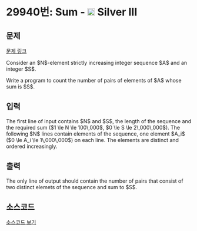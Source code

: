 # 29940번: Sum - <img src="https://static.solved.ac/tier_small/8.svg" style="height:20px" /> Silver III

<!-- performance -->

<!-- 문제 제출 후 깃허브에 푸시를 했을 때 제출한 코드의 성능이 입력될 공간입니다.-->

<!-- end -->

## 문제

[문제 링크](https://boj.kr/29940)


<p>Consider an $N$-element strictly increasing integer sequence $A$ and an integer $S$.</p>

<p>Write a program to count the number of pairs of elements of $A$ whose sum is $S$.</p>



## 입력


<p>The first line of input contains $N$ and $S$, the length of the sequence and the required sum ($1 \le N \le 100\,000$, $0 \le S \le 2\,000\,000$). The following $N$ lines contain elements of the sequence, one element $A_i$ ($0 \le A_i \le 1\,000\,000$) on each line. The elements are distinct and ordered increasingly.</p>



## 출력


<p>The only line of output should contain the number of pairs that consist of two distinct elemets of the sequence and sum to $S$.</p>



## 소스코드

[소스코드 보기](Sum.cpp)